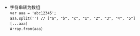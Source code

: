 * 字符串转为数组   
    `var aaa = 'abc12345';`    
   `aaa.split('') // ["a", "b", "c", "1", "2", "3", "4", "5"]`  
    `[...aaa]`  
    `Array.from(aaa)`
